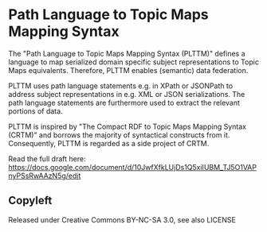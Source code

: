 # Path Language to Topic Maps Mapping Syntax

The "Path Language to Topic Maps Mapping Syntax (PLTTM)" defines a language to map 
serialized domain specific subject representations to Topic Maps equivalents. 
Therefore, PLTTM enables (semantic) data federation.

PLTTM uses path language statements e.g. in XPath  or JSONPath to address subject 
representations in e.g. XML or JSON serializations. The path language statements are 
furthermore used to extract the relevant portions of data.

PLTTM is inspired by "The Compact RDF to Topic Maps Mapping Syntax (CRTM)" and 
borrows the majority of syntactical constructs from it. Consequently, PLTTM is regarded 
as a side project of CRTM.

Read the full draft here: 
https://docs.google.com/document/d/10JwfXfkLUjDs1Q5xiIUBM_TJ5O1VAPnyPSsRwAAzN5g/edit

## Copyleft

Released under Creative Commons BY-NC-SA 3.0, see also LICENSE
